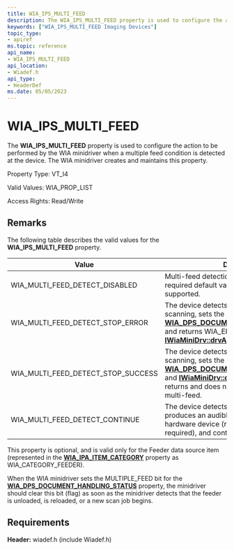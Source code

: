 ```yaml
---
title: WIA_IPS_MULTI_FEED
description: The WIA_IPS_MULTI_FEED property is used to configure the action to be performed by the WIA minidriver when a multiple feed condition is detected at the device. The WIA minidriver creates and maintains this property.
keywords: ["WIA_IPS_MULTI_FEED Imaging Devices"]
topic_type:
- apiref
ms.topic: reference
api_name:
- WIA_IPS_MULTI_FEED
api_location:
- Wiadef.h
api_type:
- HeaderDef
ms.date: 05/05/2023
---
```


# WIA_IPS_MULTI_FEED

The **WIA_IPS_MULTI_FEED** property is used to configure the action to be performed by the WIA minidriver when a multiple feed condition is detected at the device. The WIA minidriver creates and maintains this property.

Property Type: VT_I4

Valid Values: WIA_PROP_LIST

Access Rights: Read/Write

## Remarks

The following table describes the valid values for the **WIA_IPS_MULTI_FEED** property.

| Value | Definition |
|--|--|
| WIA_MULTI_FEED_DETECT_DISABLED | Multi-feed detection is disabled. This is the required default value if the property is supported. |
| WIA_MULTI_FEED_DETECT_STOP_ERROR | The device detects multi-feed, stops scanning, sets the MULTIPLE_FEED bit for [**WIA_DPS_DOCUMENT_HANDLING_STATUS**](wia-dps-document-handling-status.md), and returns WIA_ERROR_MULTI_FEED to [**IWiaMiniDrv::drvAcquireItemData**](/windows-hardware/drivers/ddi/wiamindr_lh/nf-wiamindr_lh-iwiaminidrv-drvacquireitemdata). |
| WIA_MULTI_FEED_DETECT_STOP_SUCCESS | The device detects multi-feed, stops scanning, sets the MULTIPLE_FEED bit for [**WIA_DPS_DOCUMENT_HANDLING_STATUS**](wia-dps-document-handling-status.md), and [**IWiaMiniDrv::drvAcquireItemData**](/windows-hardware/drivers/ddi/wiamindr_lh/nf-wiamindr_lh-iwiaminidrv-drvacquireitemdata) returns and does not fail because of the multi-feed. |
| WIA_MULTI_FEED_DETECT_CONTINUE | The device detects multi-feed, beeps or produces an audible or visible signal at the hardware device (recommended but not required), and continues scanning. |

This property is optional, and is valid only for the Feeder data source item (represented in the [**WIA_IPA_ITEM_CATEGORY**](wia-ipa-item-category.md) property as WIA_CATEGORY_FEEDER).

When the WIA minidriver sets the MULTIPLE_FEED bit for the [**WIA_DPS_DOCUMENT_HANDLING_STATUS**](wia-dps-document-handling-status.md) property, the minidriver should clear this bit (flag) as soon as the minidriver detects that the feeder is unloaded, is reloaded, or a new scan job begins.

## Requirements

**Header:** wiadef.h (include Wiadef.h)
